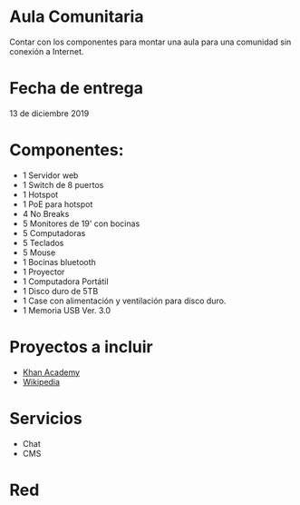 # Aula Comunitaria
Contar con los componentes para montar una aula para una comunidad sin conexión a Internet.

# Fecha de entrega
13 de diciembre 2019

# Componentes:
* 1 Servidor web
* 1 Switch de 8 puertos
* 1 Hotspot 
* 1 PoE para hotspot 
* 4 No Breaks
* 5 Monitores de 19' con bocinas
* 5 Computadoras 
* 5 Teclados
* 5 Mouse
* 1 Bocinas bluetooth
* 1 Proyector
* 1 Computadora Portátil
* 1 Disco duro de 5TB
* 1 Case con alimentación y ventilación para disco duro.
* 1 Memoria USB Ver. 3.0

# Proyectos a incluir
* [Khan Academy](https://learningequality.org/kolibri/)
* [Wikipedia](https://www.kiwix.org/es/)

# Servicios
* Chat
* CMS

# Red
